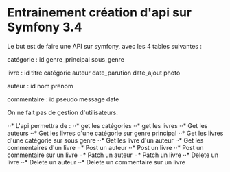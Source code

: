 Entrainement création d'api sur Symfony 3.4
========================
Le but est de  faire une API sur symfony, avec les 4 tables suivantes :

catégorie : id genre_principal sous_genre

livre : id titre catégorie auteur date_parution date_ajout photo 

auteur : id nom prénom 

commentaire : id pseudo message date

On ne fait pas de gestion d'utilisateurs. 

⋅⋅* L'api permettra de :
⋅⋅* get les catégories
⋅⋅* get les livres
⋅⋅* Get les auteurs
⋅⋅* Get les livres d'une catégorie sur genre principal
⋅⋅* Get les livres d'une catégorie sur sous genre
⋅⋅* Get les livre d'un auteur
⋅⋅* Get les commentaires d'un livre
⋅⋅* Post un auteur
⋅⋅* Post un livre
⋅⋅* Post un commentaire sur un livre
⋅⋅* Patch un auteur
⋅⋅* Patch un livre
⋅⋅* Delete un livre
⋅⋅* Delete un auteur 
⋅⋅* Delete un commentaire sur un livre